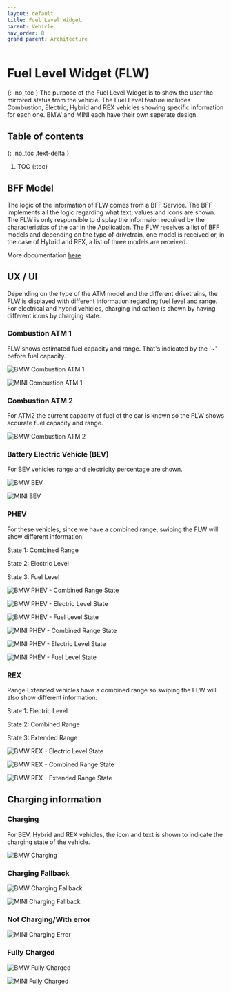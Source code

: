 ```yaml
---
layout: default
title: Fuel Level Widget
parent: Vehicle
nav_order: 8
grand_parent: Architecture
---
```


# Fuel Level Widget (FLW)

{: .no_toc }
The purpose of the Fuel Level Widget is to show the user the mirrored status from the vehicle.
The Fuel Level feature includes Combustion, Electric, Hybrid and REX vehicles showing specific information for each one. BMW and MINI each have their own seperate design.

## Table of contents

{: .no_toc .text-delta }

1. TOC
   {:toc}

## BFF Model

The logic of the information of FLW comes from a BFF Service. The BFF implements all the logic regarding what text, values and icons are shown. The FLW is only responsible to display the informaion required by the characteristics of the car in the Application. The FLW receives a list of BFF models and depending on the type of drivetrain, one model is received or, in the case of Hybrid and REX, a list of three models are received.

More documentation [here](https://atc.bmwgroup.net/confluence/pages/viewpage.action?pageId=529080442)

## UX / UI

Depending on the type of the ATM model and the different drivetrains, the FLW is displayed with different information regarding fuel level and range. For electrical and hybrid vehicles, charging indication is shown by having different icons by charging state.

### Combustion ATM 1

FLW shows estimated fuel capacity and range. That's indicated by the '~' before fuel capacity.

![BMW Combustion ATM 1]({{site.baseurl}}/assets/images/architecture/vehicle/bmw_combustion_atm1.png)

![MINI Combustion ATM 1]({{site.baseurl}}/assets/images/architecture/vehicle/mini_combustion_atm1.png)

### Combustion ATM 2

For ATM2 the current capacity of fuel of the car is known so the FLW shows accurate fuel capacity and range.

![BMW Combustion ATM 2]({{site.baseurl}}/assets/images/architecture/vehicle/bmw_combustion_atm2.png)

### Battery Electric Vehicle (BEV)

For BEV vehicles range and electricity percentage are shown.

![BMW BEV]({{site.baseurl}}/assets/images/architecture/vehicle/bmw_electric.png)

![MINI BEV]({{site.baseurl}}/assets/images/architecture/vehicle/mini_electric.png)

### PHEV

For these vehicles, since we have a combined range, swiping the FLW will show different information:

State 1: Combined Range

State 2: Electric Level

State 3: Fuel Level

![BMW PHEV - Combined Range State]({{site.baseurl}}/assets/images/architecture/vehicle/bmw_hybrid_1.png)

![BMW PHEV - Electric Level State]({{site.baseurl}}/assets/images/architecture/vehicle/bmw_hybrid_2.png)

![BMW PHEV - Fuel Level State]({{site.baseurl}}/assets/images/architecture/vehicle/bmw_hybrid_3.png)

![MINI PHEV - Combined Range State]({{site.baseurl}}/assets/images/architecture/vehicle/mini_hybrid_1.png)

![MINI PHEV - Electric Level State]({{site.baseurl}}/assets/images/architecture/vehicle/mini_hybrid_2.png)

![MINI PHEV - Fuel Level State]({{site.baseurl}}/assets/images/architecture/vehicle/mini_hybrid_3.png)

### REX

Range Extended vehicles have a combined range so swiping the FLW will also show different information:

State 1: Electric Level

State 2: Combined Range

State 3: Extended Range

![BMW REX - Electric Level State]({{site.baseurl}}/assets/images/architecture/vehicle/bmw_rex_1.png)

![BMW REX - Combined Range State]({{site.baseurl}}/assets/images/architecture/vehicle/bmw_rex_2.png)

![BMW REX - Extended Range State]({{site.baseurl}}/assets/images/architecture/vehicle/bmw_rex_3.png)

## Charging information

### Charging

For BEV, Hybrid and REX vehicles, the icon and text is shown to indicate the charging state of the vehicle.

![BMW Charging]({{site.baseurl}}/assets/images/architecture/vehicle/bmw_charging.png)

### Charging Fallback

![BMW Charging Fallback]({{site.baseurl}}/assets/images/architecture/vehicle/bmw_charging_fallback.png)

![MINI Charging Fallback]({{site.baseurl}}/assets/images/architecture/vehicle/mini_charging_fallback.png)

### Not Charging/With error

![MINI Charging Error]({{site.baseurl}}/assets/images/architecture/vehicle/mini_charging_error.png)

### Fully Charged

![BMW Fully Charged]({{site.baseurl}}/assets/images/architecture/vehicle/bmw_fully_charged.png)

![MINI Fully Charged]({{site.baseurl}}/assets/images/architecture/vehicle/mini_fully_charged.png)

